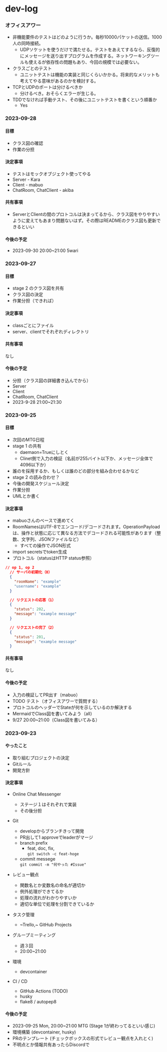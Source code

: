 # dev-log

<!-- Template
### 2023-09-25
#### 目標
#### 決定事項
#### 共有事項
#### 今後の予定
-->

### オフィスアワー
- 非機能要件のテストはどのように行うか。毎秒10000パケットの送信。1000人の同時接続。
  - UDPソケットを使うだけで満たせる。テストをあえてするなら、反復的にメッセージを送り出すプログラムを作成する。ネットワーキングツールも使えるが依存性の問題もあり、今回の規模では必要ない。
- クラスごとのテスト
  - ユニットテストは機能の実装と同じくらいかかる。将来的なメリットも考えてやる意味があるのかを検討する。
- TCPとUDPのポートは分けるべきか
  - 分けるべき。おそらくエラーが生じる。
- TDDでなければ手動テスト、その後にユニットテストを書くという順番か
  - Yes

### 2023-09-28
#### 目標
- クラス図の確認
- 作業の分担

#### 決定事項
- テストはモックオブジェクト使ってやる
- Server - Kara
- Client - mabuo
- ChatRoom, ChatClient - akiba

#### 共有事項
- ServerとClientの間のプロトコルは決まってるから、クラス図をやりやすいように変えてもあまり問題ないはず。その際はREADMEのクラス図も更新できるといい

#### 今後の予定
- 2023-09-30 20:00~21:00 5wari

### 2023-09-27
#### 目標
- stage 2 のクラス図を共有
- クラス図の決定
- 作業分担（できれば）

#### 決定事項
- classごとにファイル
- server、clientでそれぞれディレクトリ


#### 共有事項
なし

#### 今後の予定
- 分担（クラス図の詳細書き込んでから）
- Server
- Client
- ChatRoom, ChatClient
- 2023-9-28 21:00~21:30

### 2023-09-25
#### 目標
- 次回のMTG日程
- stage 1 の共有
  - daemaon=Trueにしとく
  - Clinet側で入力の検証（名前が255バイト以下か、メッセージ全体で4096以下か）
- 誰のを採用するか、もしくは誰のどの部分を組み合わせるかなど
- stage 2 の読み合わせ？
- 今後の開発スケジュール決定
- 作業分担
- UMLとか書く

#### 決定事項
- mabuoさんのベースで進めてく
- RoomNamesはUTF-8でエンコード/デコードされます。OperationPayloadは、操作と状態に応じて異なる方法でデコードされる可能性があります（整数、文字列、JSONファイルなど）
  - すべての操作でJSON形式
- import secretsでtoken生成
- プロトコル（statusはHTTP status参照）
```json
// op 1, op 2
  // サーバの初期化（0）
  {
    "roomName": "example"
    "username": "example"
  }

  // リクエストの応答（1）
  {
    "status": 202,
    "message": "example message"
  }

  // リクエストの完了（2）
  {
    "status": 201,
    "message": "example message"
  }
```

#### 共有事項
なし

#### 今後の予定
- 入力の検証してPR出す（mabuo）
- TODO テスト（オフィスアワーで質問する）
- プロトコルのヘッダーでStateが何を示しているのか解決する
- MermaidでClass図を書いてみよう（all）
- 9/27 20:00~21:00（Class図を書いてみる）

### 2023-09-23
#### やったこと
- 取り組むプロジェクトの決定
- Gitルール
- 開発方針

#### 決定事項
- Online Chat Messenger
  - ステージ１はそれぞれで実装
  - その後分担

- Git
  - developからブランチきって開発
  - PR出して1 approveでleaderがマージ
  - branch prefix
    - feat, doc, fix,
    <br>`git switch -c feat-hoge`
  - commit messege
    <br>`git commit -m "何やった #Issue"`

- レビュー観点
  - 関数名とか変数名の命名が適切か
  - 例外処理ができてるか
  - 処理の流れがわかりやすいか
  - 適切な単位で処理を分割できているか

- タスク管理
  - ~Trello,~ GitHub Projects

- グループミーティング
  - 週３回
  - 20:00~21:00

- 環境
  - devcontainer

- CI / CD
  - GitHub Actions (TODO)
  - husky
  - flake8 / autopep8

#### 今後の予定
- 2023-09-25 Mon, 20:00~21:00 MTG (Stage 1が終わってるといい感じ)
- 環境構築 (devcontainer, husky)
- PRのテンプレート (チェックボックスの形式でレビュー観点を入れとく)
- 不明点とか情報共有あったらDiscordで
